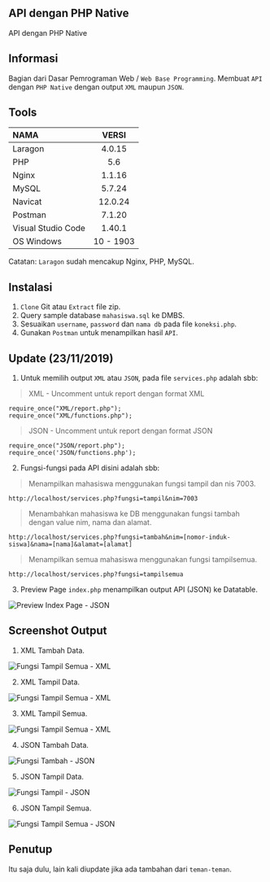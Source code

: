 ## API dengan PHP Native
API dengan PHP Native 

## Informasi
Bagian dari Dasar Pemrograman Web / `Web Base Programming`.
Membuat `API` dengan `PHP Native` dengan output `XML` maupun `JSON`.

## Tools
| NAMA | VERSI |
| :--- | :---: | 
| Laragon | 4.0.15 |
| PHP | 5.6 |
| Nginx | 1.1.16 |
| MySQL | 5.7.24 |
| Navicat | 12.0.24 |
| Postman | 7.1.20 |
| Visual Studio Code | 1.40.1 |
| OS Windows | 10 - 1903 |

Catatan: `Laragon` sudah mencakup Nginx, PHP, MySQL.

## Instalasi
1. `Clone` Git atau `Extract` file zip.
2. Query sample database `mahasiswa.sql` ke DMBS. 
3. Sesuaikan `username`, `password` dan `nama db` pada file `koneksi.php`.
3. Gunakan `Postman` untuk menampilkan hasil `API`.

## Update (23/11/2019)
1. Untuk memilih output `XML` atau `JSON`, pada file `services.php` adalah sbb:
> XML - Uncomment untuk report dengan format XML
```
require_once("XML/report.php");
require_once("XML/functions.php");
```

> JSON - Uncomment untuk report dengan format JSON
```
require_once("JSON/report.php");
require_once('JSON/functions.php');
```
2. Fungsi-fungsi pada API disini adalah sbb:
> Menampilkan mahasiswa menggunakan fungsi tampil dan nis 7003.
```
http://localhost/services.php?fungsi=tampil&nim=7003
```
> Menambahkan mahasiswa ke DB menggunakan fungsi tambah dengan value nim, nama dan alamat.
```
http://localhost/services.php?fungsi=tambah&nim=[nomor-induk-siswa]&nama=[nama]&alamat=[alamat]
```
> Menampilkan semua mahasiswa menggunakan fungsi tampilsemua.
```
http://localhost/services.php?fungsi=tampilsemua
```
3. Preview Page `index.php` menampilkan output API (JSON) ke Datatable.

![Preview Index Page - JSON](https://github.com/antoniusarie/api-stikom/blob/master/screenshots/JSON-DatatablesView.png)

## Screenshot Output
1. XML Tambah Data.

![Fungsi Tampil Semua - XML](https://github.com/antoniusarie/api-stikom/blob/master/screenshots/XML-TambahData.png)

2. XML Tampil Data.

![Fungsi Tampil Semua - XML](https://github.com/antoniusarie/api-stikom/blob/master/screenshots/XML-TampilData.png)

3. XML Tampil Semua.

![Fungsi Tampil Semua - XML](https://github.com/antoniusarie/api-stikom/blob/master/screenshots/XML-TampilSemua.png)

4. JSON Tambah Data.

![Fungsi Tambah - JSON](https://github.com/antoniusarie/api-stikom/blob/master/screenshots/JSON-TambahData.png)

5. JSON Tampil Data.

![Fungsi Tampil - JSON](https://github.com/antoniusarie/api-stikom/blob/master/screenshots/JSON-TampilData.png)

6. JSON Tampil Semua.

![Fungsi Tampil Semua - JSON](https://github.com/antoniusarie/api-stikom/blob/master/screenshots/JSON-TampilSemua.png)

## Penutup
Itu saja dulu, lain kali diupdate jika ada tambahan dari `teman-teman`.
